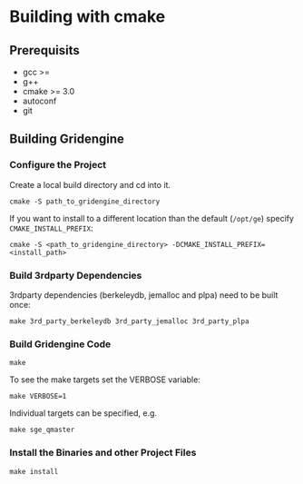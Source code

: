 # Building with cmake

## Prerequisits

* gcc >= 
* g++
* cmake >= 3.0
* autoconf
* git

## Building Gridengine


### Configure the Project

Create a local build directory and cd into it.

```shell
cmake -S path_to_gridengine_directory
```

If you want to install to a different location than the default (`/opt/ge`) specify
`CMAKE_INSTALL_PREFIX`:

```shell
cmake -S <path_to_gridengine_directory> -DCMAKE_INSTALL_PREFIX=<install_path>
```

### Build 3rdparty Dependencies

3rdparty dependencies (berkeleydb, jemalloc and plpa) need to be built once:

```shell
make 3rd_party_berkeleydb 3rd_party_jemalloc 3rd_party_plpa
```

### Build Gridengine Code

```shell
make
```

To see the make targets set the VERBOSE variable:

```shell
make VERBOSE=1
```

Individual targets can be specified, e.g.

```shell
make sge_qmaster
```

### Install the Binaries and other Project Files

```shell
make install
```


